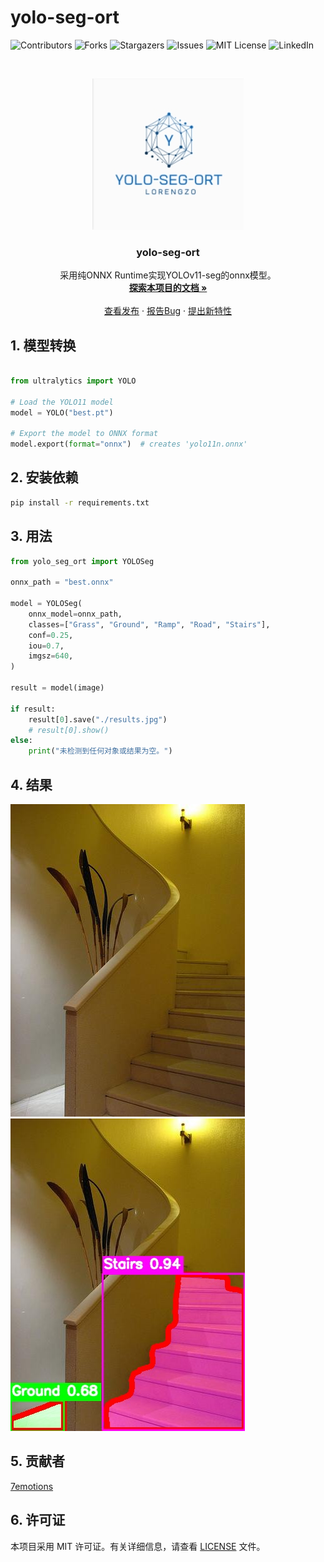 # yolo-seg-ort


<!-- PROJECT SHIELDS -->
![Contributors](https://img.shields.io/github/contributors/7emotions/yolo-seg-ort.svg?style=flat-square)
![Forks](https://img.shields.io/github/forks/7emotions/yolo-seg-ort.svg?style=flat-square)
![Stargazers](https://img.shields.io/github/stars/7emotions/yolo-seg-ort.svg?style=flat-square)
![Issues](https://img.shields.io/github/issues/7emotions/yolo-seg-ort.svg?style=flat-square)
![MIT License](https://img.shields.io/github/license/7emotions/yolo-seg-ort.svg?style=flat-square)
![LinkedIn](https://img.shields.io/badge/-LinkedIn-black.svg?style=flat-square&logo=linkedin&colorB=555)

<!-- PROJECT LOGO -->
<br />

<p align="center">  <a href="https://github.com/7emotions/yolo-seg-ort/">
  <img src="images/logo.png" alt="Logo">
  </a>
  <h3 align="center">yolo-seg-ort</h3>
  <p align="center">
    采用纯ONNX Runtime实现YOLOv11-seg的onnx模型。<br />
    <a href="https://github.com/7emotions/yolo-seg-ort"><strong>探索本项目的文档 »</strong></a><br />
    <br />
    <a href="https://github.com/7emotions/yolo-seg-ort/releases">查看发布</a>
    ·
    <a href="https://github.com/7emotions/yolo-seg-ort/issues">报告Bug</a>
    ·
    <a href="https://github.com/7emotions/yolo-seg-ort/issues">提出新特性</a>
  </p>
</p>

## 1. 模型转换

```python

from ultralytics import YOLO

# Load the YOLO11 model
model = YOLO("best.pt")

# Export the model to ONNX format
model.export(format="onnx")  # creates 'yolo11n.onnx'

```

## 2. 安装依赖

```bash
pip install -r requirements.txt
```

## 3. 用法

```python
from yolo_seg_ort import YOLOSeg

onnx_path = "best.onnx"

model = YOLOSeg(
    onnx_model=onnx_path,
    classes=["Grass", "Ground", "Ramp", "Road", "Stairs"],
    conf=0.25,
    iou=0.7,
    imgsz=640,
)

result = model(image)

if result:
    result[0].save("./results.jpg")
    # result[0].show()
else:
    print("未检测到任何对象或结果为空。")

```

## 4. 结果

<img src="images/test.jpg"/><img src="./results.jpg" />

## 5. 贡献者

[7emotions](https://github.com/7emotions)

## 6. 许可证

本项目采用 MIT 许可证。有关详细信息，请查看 [LICENSE](LICENSE) 文件。
